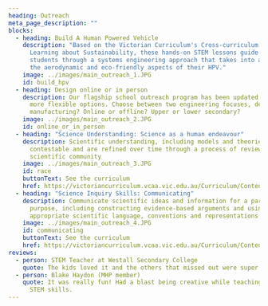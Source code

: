 ```yaml
---
heading: Outreach
meta_page_description: ""
blocks:
  - heading: Build A Human Powered Vehicle
    description: "Based on the Victorian Curriculum's Cross-curriculum Priority:
      Learning about Sustainability, these hands-on STEM lessons guide secondary
      students through a systems engineering approach that takes into account
      the aerodynamic and eco-friendly aspects of their HPV."
    image: ../images/main_outreach_1.JPG
    id: build_hpv
  - heading: Design online or in person
    description: Our flagship school outreach program has been updated to include
      more flexible options. Choose between two engineering focuses, design or
      manufacturing? Online or offline? Upper or lower secondary?
    image: ../images/main_outreach_2.JPG
    id: online_or_in_person
  - heading: "Science Understanding: Science as a human endeavour"
    description: Scientific understanding, including models and theories, are
      contestable and are refined over time through a process of review by the
      scientific community
    image: ../images/main_outreach_3.JPG
    id: race
    buttonText: See the curriculum
    href: https://victoriancurriculum.vcaa.vic.edu.au/Curriculum/ContentDescription/VCSSU114
  - heading: "Science Inquiry Skills: Communicating"
    description: Communicate scientific ideas and information for a particular
      purpose, including constructing evidence-based arguments and using
      appropriate scientific language, conventions and representations
    image: ../images/main_outreach_4.JPG
    id: communicating
    buttonText: See the curriculum
    href: https://victoriancurriculum.vcaa.vic.edu.au/Curriculum/ContentDescription/VCSIS140
reviews:
  - person: STEM Teacher at Westall Secondary College
    quote: The kids loved it and the others that missed out were super jealous!
  - person: Blake Haydon (MHP member)
    quote: It was really fun! Had a blast being creative while teaching important
      STEM skills.
---
```

